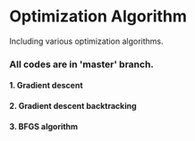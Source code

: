 # Optimization Algorithm
Including various optimization algorithms. 
### All codes are in 'master' branch.
#### 1. Gradient descent
#### 2. Gradient descent backtracking
#### 3. BFGS algorithm
